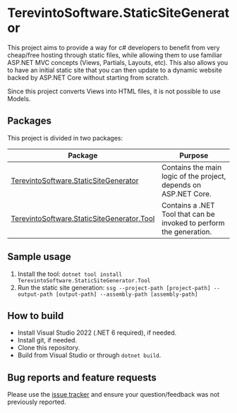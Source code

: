 # TerevintoSoftware.StaticSiteGenerator

This project aims to provide a way for c# developers to benefit from very cheap/free hosting through static files, 
while allowing them to use familiar ASP.NET MVC concepts (Views, Partials, Layouts, etc).
This also allows you to have an initial static site that you can then update to a dynamic website backed by ASP.NET Core without starting from scratch.

Since this project converts Views into HTML files, it is not possible to use Models.

## Packages

This project is divided in two packages:

| Package | Purpose |
| ------- | ------- |
| [TerevintoSoftware.StaticSiteGenerator][1] | Contains the main logic of the project, depends on ASP.NET Core. |
| [TerevintoSoftware.StaticSiteGenerator.Tool][2] | Contains a .NET Tool that can be invoked to perform the generation. |

## Sample usage

1. Install the tool: `dotnet tool install TerevintoSoftware.StaticSiteGenerator.Tool`
2. Run the static site generation: `ssg --project-path [project-path] --output-path [output-path] --assembly-path [assembly-path]`

## How to build

* Install Visual Studio 2022 (.NET 6 required), if needed.
* Install git, if needed.
* Clone this repository.
* Build from Visual Studio or through `dotnet build`.

## Bug reports and feature requests

Please use the [issue tracker](https://github.com/CamiloTerevinto/TerevintoSoftware.StaticSiteGenerator/issues) and ensure your question/feedback was not previously reported.

[1]: https://www.nuget.org/packages/TerevintoSoftware.StaticSiteGenerator/
[2]: https://www.nuget.org/packages/TerevintoSoftware.StaticSiteGenerator.Tool/

